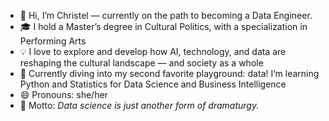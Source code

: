 - 👋 Hi, I’m Christel — currently on the path to becoming a Data Engineer.
- 🎓 I hold a Master’s degree in Cultural Politics, with a specialization in Performing Arts  
- 💡 I love to explore and develop how AI, technology, and data are reshaping the cultural landscape — and society as a whole  
- 🌱 Currently diving into my second favorite playground: data! I’m learning Python and Statistics for Data Science and Business Intelligence  
- 😄 Pronouns: she/her  
- 🧠 Motto: *Data science is just another form of dramaturgy.* 
<!---
christelnathalie/christelnathalie is a ✨ special ✨ repository because its `README.md` (this file) appears on your GitHub profile.
You can click the Preview link to take a look at your changes.
--->
